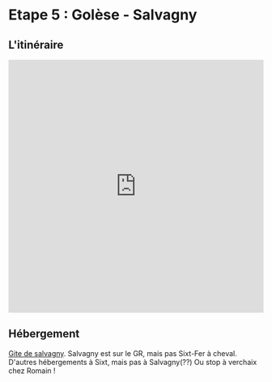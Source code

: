 # Etape 5 : Golèse - Salvagny

## L'itinéraire

<iframe src="https://gpx.studio/?state=%7B%22ids%22:%5B%221bB35SgKrdNpyLVL1lqu6QZCVRzREDtiW%22%5D%7D&embed&distance" width="100%" height="500" frameborder="0" allowfullscreen><p><a href="https://gpx.studio/?state=%7B%22ids%22:%5B%221bB35SgKrdNpyLVL1lqu6QZCVRzREDtiW%22%5D%7D"></a></p></iframe>

## Hébergement
[Gite de salvagny](https://www.aubergedesalvagny.com/).
Salvagny est sur le GR, mais pas Sixt-Fer à cheval. D'autres hébergements à Sixt, mais pas à Salvagny(??)
Ou stop à verchaix chez Romain !

